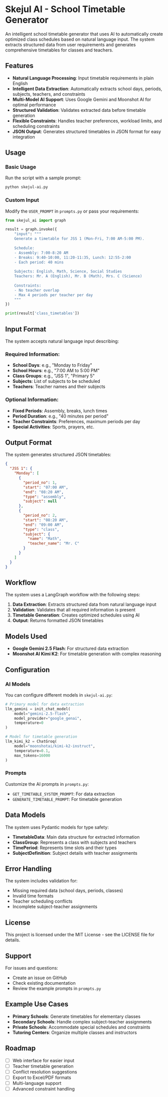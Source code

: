 # Skejul AI - School Timetable Generator

An intelligent school timetable generator that uses AI to automatically create optimized class schedules based on natural language input. The system extracts structured data from user requirements and generates comprehensive timetables for classes and teachers.

## Features

- **Natural Language Processing**: Input timetable requirements in plain English
- **Intelligent Data Extraction**: Automatically extracts school days, periods, subjects, teachers, and constraints
- **Multi-Model AI Support**: Uses Google Gemini and Moonshot AI for optimal performance
- **Structured Validation**: Validates extracted data before timetable generation
- **Flexible Constraints**: Handles teacher preferences, workload limits, and scheduling constraints
- **JSON Output**: Generates structured timetables in JSON format for easy integration

## Usage

### Basic Usage

Run the script with a sample prompt:

```bash
python skejul-ai.py
```

### Custom Input

Modify the `USER_PROMPT` in `prompts.py` or pass your requirements:

```python
from skejul_ai import graph

result = graph.invoke({
    "input": """
    Generate a timetable for JSS 1 (Mon-Fri, 7:00 AM-5:00 PM).
    
    Schedule:
    - Assembly: 7:00-8:20 AM
    - Breaks: 9:40-10:00, 11:20-11:35, Lunch: 12:55-2:00
    - Each period: 40 mins
    
    Subjects: English, Math, Science, Social Studies
    Teachers: Mr. A (English), Mr. B (Math), Mrs. C (Science)
    
    Constraints:
    - No teacher overlap
    - Max 4 periods per teacher per day
    """
})

print(result['class_timetables'])
```

## Input Format

The system accepts natural language input describing:

### Required Information:
- **School Days**: e.g., "Monday to Friday"
- **School Hours**: e.g., "7:00 AM to 5:00 PM"
- **Class Groups**: e.g., "JSS 1", "Primary 5"
- **Subjects**: List of subjects to be scheduled
- **Teachers**: Teacher names and their subjects

### Optional Information:
- **Fixed Periods**: Assembly, breaks, lunch times
- **Period Duration**: e.g., "40 minutes per period"
- **Teacher Constraints**: Preferences, maximum periods per day
- **Special Activities**: Sports, prayers, etc.

## Output Format

The system generates structured JSON timetables:

```json
{
  "JSS 1": {
    "Monday": [
      {
        "period_no": 1,
        "start": "07:00 AM",
        "end": "08:20 AM",
        "type": "assembly",
        "subject": null
      },
      {
        "period_no": 2,
        "start": "08:20 AM",
        "end": "09:00 AM",
        "type": "class",
        "subject": {
          "name": "Math",
          "teacher_name": "Mr. C"
        }
      }
    ]
  }
}
```

## Workflow

The system uses a LangGraph workflow with the following steps:

1. **Data Extraction**: Extracts structured data from natural language input
2. **Validation**: Validates that all required information is present
3. **Timetable Generation**: Creates optimized schedules using AI
4. **Output**: Returns formatted JSON timetables

## Models Used

- **Google Gemini 2.5 Flash**: For structured data extraction
- **Moonshot AI Kimi K2**: For timetable generation with complex reasoning

## Configuration

### AI Models
You can configure different models in `skejul-ai.py`:

```python
# Primary model for data extraction
llm_gemini = init_chat_model(
    model="gemini-2.5-flash",
    model_provider="google_genai", 
    temperature=0
)

# Model for timetable generation
llm_kimi_k2 = ChatGroq(
    model="moonshotai/kimi-k2-instruct",
    temperature=0.1,
    max_tokens=16000
)
```

### Prompts
Customize the AI prompts in `prompts.py`:
- `GET_TIMETABLE_SYSTEM_PROMPT`: For data extraction
- `GENERATE_TIMETABLE_PROMPT`: For timetable generation

## Data Models

The system uses Pydantic models for type safety:

- **TimetableData**: Main data structure for extracted information
- **ClassGroup**: Represents a class with subjects and teachers
- **TimePeriod**: Represents time slots and their types
- **SubjectDefinition**: Subject details with teacher assignments

## Error Handling

The system includes validation for:
- Missing required data (school days, periods, classes)
- Invalid time formats
- Teacher scheduling conflicts
- Incomplete subject-teacher assignments

## License

This project is licensed under the MIT License - see the LICENSE file for details.

## Support

For issues and questions:
- Create an issue on GitHub
- Check existing documentation
- Review the example prompts in `prompts.py`

## Example Use Cases

- **Primary Schools**: Generate timetables for elementary classes
- **Secondary Schools**: Handle complex subject-teacher assignments
- **Private Schools**: Accommodate special schedules and constraints
- **Tutoring Centers**: Organize multiple classes and instructors

## Roadmap

- [ ] Web interface for easier input
- [ ] Teacher timetable generation
- [ ] Conflict resolution suggestions
- [ ] Export to Excel/PDF formats
- [ ] Multi-language support
- [ ] Advanced constraint handling